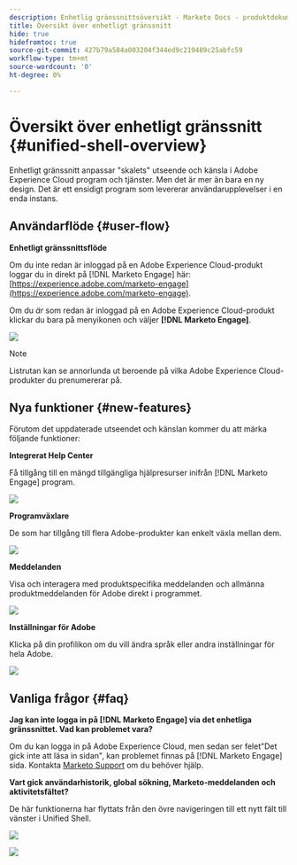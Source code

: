 ```yaml
---
description: Enhetlig gränssnittsöversikt - Marketo Docs - produktdokumentation
title: Översikt över enhetligt gränssnitt
hide: true
hidefromtoc: true
source-git-commit: 427b79a584a003204f344ed9c219489c25abfc59
workflow-type: tm+mt
source-wordcount: '0'
ht-degree: 0%

---
```


# Översikt över enhetligt gränssnitt {#unified-shell-overview}

Enhetligt gränssnitt anpassar &quot;skalets&quot; utseende och känsla i Adobe Experience Cloud program och tjänster. Men det är mer än bara en ny design. Det är ett ensidigt program som levererar användarupplevelser i en enda instans.

## Användarflöde {#user-flow}

**Enhetligt gränssnittsflöde**

Om du inte redan är inloggad på en Adobe Experience Cloud-produkt loggar du in direkt på [!DNL Marketo Engage] här: [https://experience.adobe.com/marketo-engage](https://experience.adobe.com/marketo-engage).

Om du _är_ som redan är inloggad på en Adobe Experience Cloud-produkt klickar du bara på menyikonen och väljer **[!DNL Marketo Engage]**.

![](assets/unified-shell-overview-1.png)

>[!NOTE]
>
>Listrutan kan se annorlunda ut beroende på vilka Adobe Experience Cloud-produkter du prenumererar på.

## Nya funktioner {#new-features}

Förutom det uppdaterade utseendet och känslan kommer du att märka följande funktioner:

**Integrerat Help Center**

Få tillgång till en mängd tillgängliga hjälpresurser inifrån [!DNL Marketo Engage] program.

![](assets/unified-shell-overview-2.png)

**Programväxlare**

De som har tillgång till flera Adobe-produkter kan enkelt växla mellan dem.

![](assets/unified-shell-overview-3.png)

**Meddelanden**

Visa och interagera med produktspecifika meddelanden och allmänna produktmeddelanden för Adobe direkt i programmet.

![](assets/unified-shell-overview-4.png)

**Inställningar för Adobe**

Klicka på din profilikon om du vill ändra språk eller andra inställningar för hela Adobe.

![](assets/unified-shell-overview-5.png)

## Vanliga frågor {#faq}

**Jag kan inte logga in på [!DNL Marketo Engage] via det enhetliga gränssnittet. Vad kan problemet vara?**

Om du kan logga in på Adobe Experience Cloud, men sedan ser felet&quot;Det gick inte att läsa in sidan&quot;, kan problemet finnas på [!DNL Marketo Engage] sida. Kontakta [Marketo Support](https://nation.marketo.com/t5/support/ct-p/Support) om du behöver hjälp.

**Vart gick användarhistorik, global sökning, Marketo-meddelanden och aktivitetsfältet?**

De här funktionerna har flyttats från den övre navigeringen till ett nytt fält till vänster i Unified Shell.

![](assets/unified-shell-overview-6.png)

![](assets/unified-shell-overview-7.png)
